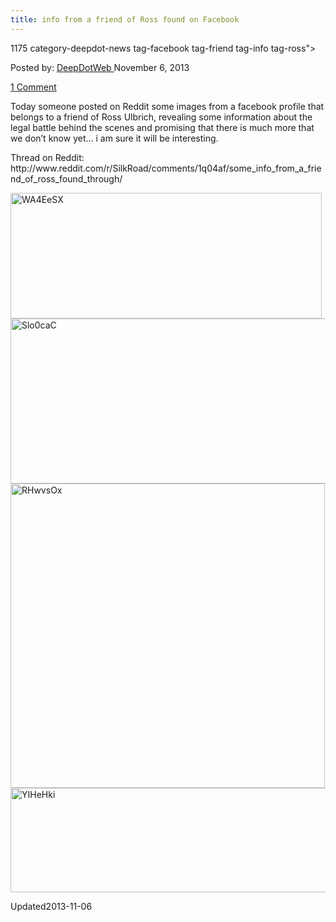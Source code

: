 ```yaml
---
title: info from a friend of Ross found on Facebook
---
```

1175 category-deepdot-news tag-facebook tag-friend tag-info tag-ross">

<span>Posted by: <a href="https://www.deepdotweb.com/author/admin/" title="">DeepDotWeb </a></span>
<span>November 6, 2013</span>

<span><a href="https://www.deepdotweb.com/2013/11/06/info-from-a-friend-of-ross-found-on-facebook/#comments">1 Comment</a></span>
</p>
<div class="clear"></div>
<div class="entry">
<p>Today someone posted on Reddit some images from a facebook profile that belongs to a friend of Ross Ulbrich, revealing some information about the legal battle behind the scenes and promising that there is much more that we don&#8217;t know yet&#8230; i am sure it will be interesting.</p>
<p>Thread on Reddit: http://www.reddit.com/r/SilkRoad/comments/1q04af/some_info_from_a_friend_of_ross_found_through/</p>
<p><a href="/imgs/2013/11/WA4EeSX.png"><img class="aligncenter size-full wp-image-1178" alt="WA4EeSX" src="https://www.deepdotweb.com/wp-content/uploads/2013/11/WA4EeSX.png" width="498" height="201" srcset="https://www.deepdotweb.com/wp-content/uploads/2013/11/WA4EeSX.png 498w, https://www.deepdotweb.com/wp-content/uploads/2013/11/WA4EeSX-300x121.png 300w" sizes="(max-width: 498px) 100vw, 498px"/></a><a href="/imgs/2013/11/Slo0caC.png"><img class="aligncenter size-full wp-image-1177" alt="Slo0caC" src="https://www.deepdotweb.com/wp-content/uploads/2013/11/Slo0caC.png" width="513" height="264" srcset="https://www.deepdotweb.com/wp-content/uploads/2013/11/Slo0caC.png 513w, https://www.deepdotweb.com/wp-content/uploads/2013/11/Slo0caC-300x154.png 300w" sizes="(max-width: 513px) 100vw, 513px"/></a><a href="/imgs/2013/11/RHwvsOx.png"><img class="aligncenter size-full wp-image-1176" alt="RHwvsOx" src="https://www.deepdotweb.com/wp-content/uploads/2013/11/RHwvsOx.png" width="503" height="487" srcset="https://www.deepdotweb.com/wp-content/uploads/2013/11/RHwvsOx.png 503w, https://www.deepdotweb.com/wp-content/uploads/2013/11/RHwvsOx-300x290.png 300w" sizes="(max-width: 503px) 100vw, 503px"/></a><a href="/imgs/2013/11/YIHeHki.png"><img class="aligncenter size-full wp-image-1179" alt="YIHeHki" src="https://www.deepdotweb.com/wp-content/uploads/2013/11/YIHeHki.png" width="515" height="167" srcset="https://www.deepdotweb.com/wp-content/uploads/2013/11/YIHeHki.png 515w, https://www.deepdotweb.com/wp-content/uploads/2013/11/YIHeHki-300x97.png 300w" sizes="(max-width: 515px) 100vw, 515px"/></a></p>
</div>
<span style="display:none"><a href="https://www.deepdotweb.com/tag/facebook/" rel="tag">facebook</a> <a href="https://www.deepdotweb.com/tag/friend/" rel="tag">friend</a> <a href="https://www.deepdotweb.com/tag/info/" rel="tag">info</a> <a href="https://www.deepdotweb.com/tag/ross/" rel="tag">ross</a></span> 
Updated2013-11-06</span>
<div style="display:none" class="vcard author" itemprop="author" itemscope itemtype="http://schema.org/Person"><strong class="fn" itemprop="name">